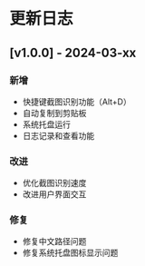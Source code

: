 # 更新日志

## [v1.0.0] - 2024-03-xx

### 新增
- 快捷键截图识别功能（Alt+D）
- 自动复制到剪贴板
- 系统托盘运行
- 日志记录和查看功能

### 改进
- 优化截图识别速度
- 改进用户界面交互

### 修复
- 修复中文路径问题
- 修复系统托盘图标显示问题 